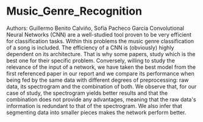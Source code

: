 # Music_Genre_Recognition
Authors: Guillermo Benito Calviño, Sofía Pacheco García
Convolutional Neural Networks (CNN) are a well-studied tool proven to be very efficient for classification tasks. Within this problems the music genre classification of a song is included. The efficiency of a CNN is (obviously) highly dependent on its architecture. That is why some papers, study which is the best one for their specific problem. Conversely, willing to study the relevance of the input of a network, we have taken the best model from the first referenced paper in our report and we compare its performance when being fed by the same data with different degrees of preprocessing: raw data, its spectrogram and the combination of both. We observe that, for our case of study, the spectrogram yields better results and that the combination does not provide any advantages, meaning that the raw data's information is redundant to that of the spectrogram. We also infer that segmenting data into smaller pieces makes the network perform better.
